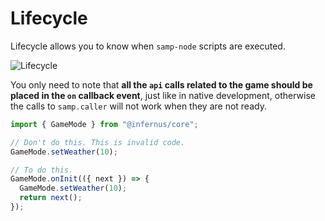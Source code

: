 # Lifecycle

Lifecycle allows you to know when `samp-node` scripts are executed.

![Lifecycle](/images/life-cycle.png)

You only need to note that **all the `api` calls related to the game should be placed in the `on` callback event**, just like in native development, otherwise the calls to `samp.caller` will not work when they are not ready.

```ts
import { GameMode } from "@infernus/core";

// Don't do this. This is invalid code.
GameMode.setWeather(10);

// To do this.
GameMode.onInit(({ next }) => {
  GameMode.setWeather(10);
  return next();
});
```
